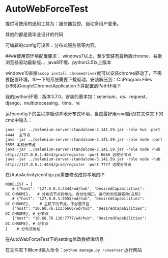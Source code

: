 # AutoWebForceTest
  提供可使用的通用工具为：服务器监控、自动多用户登录。
  
  其他的都是我毕业设计的代码
  
  可编辑的config可设置：分布式服务器等内容。
  

  ####使用前环境配置要求：
  windows7以上，至少安装有最新版chrome、谷歌浏览器驱动最新版、、java8环境、python3.5以上版本
  
  windows10直接`scoop install chromedriver`就可以安装chrome驱动了，不需要配置环境，10一下的系统需要下载驱动，安装解压到：C:\Program Files (x86)\Google\Chrome\Application下并配置到Path环境下

  我的python环境：版本3.7.0，安装的基本包：selenium、os、request、django、multiprocessing、time、re
  
  运行config下的主程序启动本地分布式环境，当然最好用cmd启动(在文件夹下的cmd中输入：
  ```
  java -jar ../selenium-server-standalone-3.141.59.jar -role hub -port 4444  主节点
  java -jar ../selenium-server-standalone-3.141.59.jar -role node -port 5555 本机分节点
  java -jar ../selenium-server-standalone-3.141.59.jar -role node -hub http://127.0.0.1:4444/grad/register -port 6666 远程分节点
  java -jar ../selenium-server-standalone-3.141.59.jar -role node -hub http://127.0.0.1:4444/grad/register -port 7777 远程分节点
  ```
  
  在/AutoActivity/configs.py需要修改成你本地的IP
  ```
  NODELIST = [
     # {"host": "127.0.0.1:4444/wd/hub", "DesiredCapabilities": DC.CHROME},   # 分布式节点的地址、自动化端口、运行的浏览器驱动(主机)
     # {"host": "127.0.0.1:5555/wd/hub", "DesiredCapabilities": DC.CHROME},    # 主机下的节点，不必要开启
     {"host": "10.60.76.113:6666/wd/hub", "DesiredCapabilities": DC.CHROME}, # 分节点
     {"host": "10.60.76.116:7777/wd/hub", "DesiredCapabilities": DC.CHROME}, # 分节点
]    # 分布式地址
```

  在AutoWebForceTest下的setting修改数据库信息
  
  在文件夹下用cmd输入命令：`python manage.py runserver` 运行网站
  